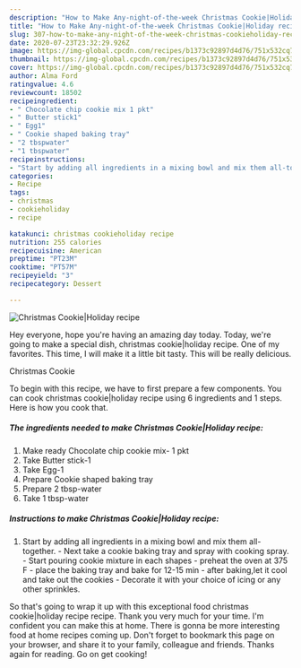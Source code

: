 ```yaml
---
description: "How to Make Any-night-of-the-week Christmas Cookie|Holiday recipe"
title: "How to Make Any-night-of-the-week Christmas Cookie|Holiday recipe"
slug: 307-how-to-make-any-night-of-the-week-christmas-cookieholiday-recipe
date: 2020-07-23T23:32:29.926Z
image: https://img-global.cpcdn.com/recipes/b1373c92897d4d76/751x532cq70/christmas-cookieholiday-recipe-recipe-main-photo.jpg
thumbnail: https://img-global.cpcdn.com/recipes/b1373c92897d4d76/751x532cq70/christmas-cookieholiday-recipe-recipe-main-photo.jpg
cover: https://img-global.cpcdn.com/recipes/b1373c92897d4d76/751x532cq70/christmas-cookieholiday-recipe-recipe-main-photo.jpg
author: Alma Ford
ratingvalue: 4.6
reviewcount: 18502
recipeingredient:
- " Chocolate chip cookie mix 1 pkt"
- " Butter stick1"
- " Egg1"
- " Cookie shaped baking tray"
- "2 tbspwater"
- "1 tbspwater"
recipeinstructions:
- "Start by adding all ingredients in a mixing bowl and mix them all-together. Next take a cookie baking tray and spray with cooking spray. Start pouring cookie mixture in each shapes preheat the oven at 375 F place the baking tray and bake for 12-15 min after baking,let it cool and take out the cookies Decorate it with your choice of icing or any other sprinkles."
categories:
- Recipe
tags:
- christmas
- cookieholiday
- recipe

katakunci: christmas cookieholiday recipe 
nutrition: 255 calories
recipecuisine: American
preptime: "PT23M"
cooktime: "PT57M"
recipeyield: "3"
recipecategory: Dessert

---
```



![Christmas Cookie|Holiday recipe](https://img-global.cpcdn.com/recipes/b1373c92897d4d76/751x532cq70/christmas-cookieholiday-recipe-recipe-main-photo.jpg)

Hey everyone, hope you're having an amazing day today. Today, we're going to make a special dish, christmas cookie|holiday recipe. One of my favorites. This time, I will make it a little bit tasty. This will be really delicious.

Christmas Cookie

To begin with this recipe, we have to first prepare a few components. You can cook christmas cookie|holiday recipe using 6 ingredients and 1 steps. Here is how you cook that.

<!--inarticleads1-->

##### The ingredients needed to make Christmas Cookie|Holiday recipe:

1. Make ready  Chocolate chip cookie mix- 1 pkt
1. Take  Butter stick-1
1. Take  Egg-1
1. Prepare  Cookie shaped baking tray
1. Prepare 2 tbsp-water
1. Take 1 tbsp-water




<!--inarticleads2-->

##### Instructions to make Christmas Cookie|Holiday recipe:

1. Start by adding all ingredients in a mixing bowl and mix them all-together. - Next take a cookie baking tray and spray with cooking spray. - Start pouring cookie mixture in each shapes - preheat the oven at 375 F - place the baking tray and bake for 12-15 min - after baking,let it cool and take out the cookies - Decorate it with your choice of icing or any other sprinkles.




So that's going to wrap it up with this exceptional food christmas cookie|holiday recipe recipe. Thank you very much for your time. I'm confident you can make this at home. There is gonna be more interesting food at home recipes coming up. Don't forget to bookmark this page on your browser, and share it to your family, colleague and friends. Thanks again for reading. Go on get cooking!

